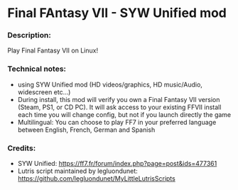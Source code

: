 # Final FAntasy VII - SYW Unified mod
### Description:
Play Final Fantasy VII on Linux!
### Technical notes:
- using SYW Unified mod (HD videos/graphics, HD music/Audio, widescreen etc...)
- During install, this mod will verify you own a Final Fantasy VII version (Steam, PS1, or CD PC). It will ask access to your existing FFVII install each time you will change config, but not if you launch directly the game
- Multilingual: You can choose to play FF7 in your preferred language between English, French, German and Spanish
### Credits:
- SYW Unified: https://ff7.fr/forum/index.php?page=post&ids=477361
- Lutris script maintained by legluondunet: https://github.com/legluondunet/MyLittleLutrisScripts
